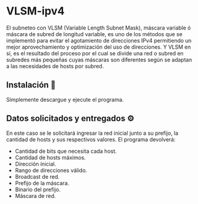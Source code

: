 # VLSM-ipv4
El subneteo con VLSM (Variable Length Subnet Mask), máscara variable ó máscara de subred de longitud variable, es uno de los métodos que se implementó para evitar el agotamiento de direcciones IPv4 permitiendo un mejor aprovechamiento y optimización del uso de direcciones. Y VLSM en sí, es el resultado del proceso por el cual se divide una red o subred en subredes más pequeñas cuyas máscaras son diferentes según se adaptan a las necesidades de hosts por subred.

## Instalación 🔧
Simplemente descargue y ejecute el programa.

## Datos solicitados y entregados ⚙️
En este caso se le solicitará ingresar la red inicial junto a su prefijo, la cantidad de hosts y sus respectivos valores. El programa devolverá:

* Cantidad de bits que necesita cada host.
* Cantidad de hosts máximos.
* Dirección inicial.
* Rango de direcciones válido.
* Broadcast de red.
* Prefijo de la máscara.
* Binario del prefijo.
* Máscara de red.

